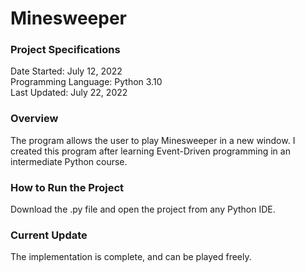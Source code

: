# Minesweeper
<h3>Project Specifications</h3>
Date Started: July 12, 2022<br>
Programming Language: Python 3.10<br>
Last Updated: July 22, 2022<br>
<h3>Overview</h3>
<p>The program allows the user to play Minesweeper in a new window. I created this
program after learning Event-Driven programming in an intermediate Python
 course.</p>
<h3>How to Run the Project</h3>
<p>Download the .py file and open the project from any Python IDE. </p>
<h3>Current Update</h3>
<p>The implementation is complete, and can be played freely.</p>
